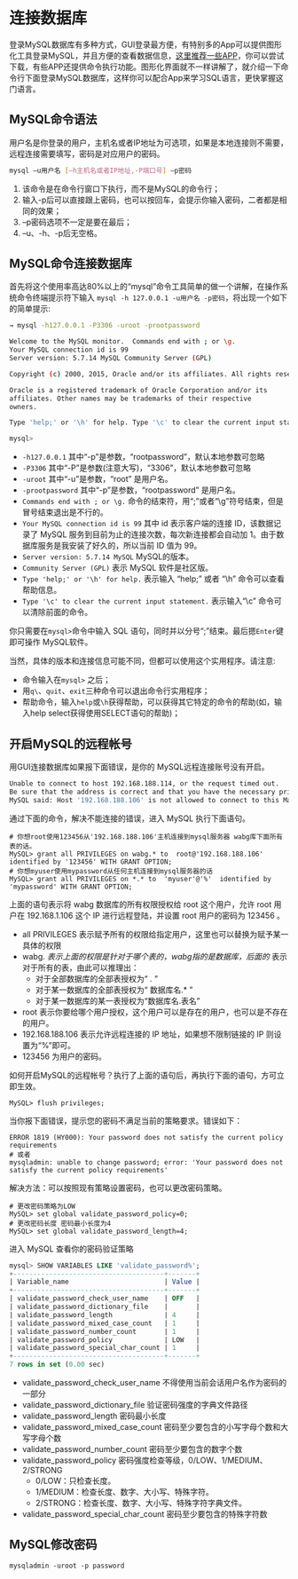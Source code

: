 # 连接数据库

登录MySQL数据库有多种方式，GUI登录最方便，有特别多的App可以提供图形化工具登录MySQL，并且方便的查看数据信息，[这里推荐一些APP](../awesome-mysql.md#gui)，你可以尝试下载，有些APP还提供命令执行功能。图形化界面就不一样讲解了，就介绍一下命令行下面登录MySQL数据库，这样你可以配合App来学习SQL语言，更快掌握这门语言。

## MySQL命令语法

用户名是你登录的用户，主机名或者IP地址为可选项，如果是本地连接则不需要，远程连接需要填写，密码是对应用户的密码。

```bash
mysql –u用户名 [–h主机名或者IP地址,-P端口号] –p密码
```

1. 该命令是在命令行窗口下执行，而不是MySQL的命令行；
2. 输入-p后可以直接跟上密码，也可以按回车，会提示你输入密码，二者都是相同的效果；
3. –p密码选项不一定是要在最后；
4. –u、-h、-p后无空格。

## MySQL命令连接数据库

首先将这个使用率高达80%以上的“mysql”命令工具简单的做一个讲解，在操作系统命令终端提示符下输入 `mysql -h 127.0.0.1 -u用户名 -p密码`，将出现一个如下的简单提示:

```bash
→ mysql -h127.0.0.1 -P3306 -uroot -prootpassword

Welcome to the MySQL monitor.  Commands end with ; or \g.
Your MySQL connection id is 99
Server version: 5.7.14 MySQL Community Server (GPL)

Copyright (c) 2000, 2015, Oracle and/or its affiliates. All rights reserved.

Oracle is a registered trademark of Oracle Corporation and/or its
affiliates. Other names may be trademarks of their respective
owners.

Type 'help;' or '\h' for help. Type '\c' to clear the current input statement.

mysql>
```

* `-h127.0.0.1` 其中“-p”是参数，“rootpassword”，默认本地参数可忽略
* `-P3306` 其中“-P”是参数\(注意大写\)，“3306”，默认本地参数可忽略
* `-uroot` 其中“-u”是参数，“root” 是用户名。
* `-prootpassword` 其中“-p”是参数，“rootpassword” 是用户名。
* `Commands end with ; or \g.` 命令的结束符，用“;”或者“\g”符号结束，但是冒号结束退出是不行的。
* `Your MySQL connection id is 99` 其中 id 表示客户端的连接 ID，该数据记录了 MySQL 服务到目前为止的连接次数，每次新连接都会自动加 1。由于数据库服务是我安装了好久的，所以当前 ID 值为 99。
* `Server version: 5.7.14 MySQL` MySQL的版本。
* `Community Server (GPL)` 表示 MySQL 软件是社区版。
* `Type 'help;' or '\h' for help.` 表示输入 “help;” 或者 “\h” 命令可以查看帮助信息。
* `Type '\c' to clear the current input statement.` 表示输入“\c” 命令可以清除前面的命令。

你只需要在`mysql>`命令中输入 SQL 语句，同时并以分号“;”结束。最后摁`Enter`键即可操作 MySQL软件。

当然，具体的版本和连接信息可能不同，但都可以使用这个实用程序。请注意:

* 命令输入在`mysql>` 之后；
* 用`q\`、`quit`、`exit`三种命令可以退出命令行实用程序；
* 帮助命令，输入`help`或`\h`获得帮助，可以获得其它特定的命令的帮助\(如，输入help select获得使用SELECT语句的帮助\)；

## 开启MySQL的远程帐号

用GUI连接数据库如果报下面错误，是你的 MySQL远程连接账号没有开启。

```bash
Unable to connect to host 192.168.188.114, or the request timed out.
Be sure that the address is correct and that you have the necessary privileges, or try increasing the connection timeout (currently 10 seconds).
MySQL said: Host '192.168.188.106' is not allowed to connect to this MariaDB server
```

通过下面的命令，解决不能连接的错误，进入 MySQL 执行下面语句。

```text
# 你想root使用123456从'192.168.188.106'主机连接到mysql服务器 wabg库下面所有表的话。
MySQL> grant all PRIVILEGES on wabg.* to  root@'192.168.188.106'  identified by '123456' WITH GRANT OPTION;
# 你想myuser使用mypassword从任何主机连接到mysql服务器的话
MySQL> grant all PRIVILEGES on *.* to  'myuser'@'%'  identified by 'mypassword' WITH GRANT OPTION;
```

上面的语句表示将 wabg 数据库的所有权限授权给 root 这个用户，允许 root 用户在 192.168.1.106 这个 IP 进行远程登陆，并设置 root 用户的密码为 123456 。

* all PRIVILEGES 表示赋予所有的权限给指定用户，这里也可以替换为赋予某一具体的权限
* wabg. _表示上面的权限是针对于哪个表的，wabg指的是数据库，后面的_  表示对于所有的表，由此可以推理出：
  * 对于全部数据库的全部表授权为“ _._ ”
  * 对于某一数据库的全部表授权为“ 数据库名.\* ”
  * 对于某一数据库的某一表授权为“数据库名.表名”
* root 表示你要给哪个用户授权，这个用户可以是存在的用户，也可以是不存在的用户。
* 192.168.188.106 表示允许远程连接的 IP 地址，如果想不限制链接的 IP 则设置为“%”即可。
* 123456 为用户的密码。

如何开启MySQL的远程帐号？执行了上面的语句后，再执行下面的语句，方可立即生效。

```text
MySQL> flush privileges;
```

当你报下面错误，提示您的密码不满足当前的策略要求。错误如下：

```text
ERROR 1819 (HY000): Your password does not satisfy the current policy requirements
# 或者
mysqladmin: unable to change password; error: 'Your password does not satisfy the current policy requirements'
```

解决方法：可以按照现有策略设置密码，也可以更改密码策略。

```text
# 更改密码策略为LOW
MySQL> set global validate_password_policy=0;
# 更改密码长度 密码最小长度为4
MySQL> set global validate_password_length=4;
```

进入 MySQL 查看你的密码验证策略

```sql
mysql> SHOW VARIABLES LIKE 'validate_password%';
+--------------------------------------+-------+
| Variable_name                        | Value |
+--------------------------------------+-------+
| validate_password_check_user_name    | OFF   | 
| validate_password_dictionary_file    |       | 
| validate_password_length             | 4     | 
| validate_password_mixed_case_count   | 1     | 
| validate_password_number_count       | 1     | 
| validate_password_policy             | LOW   | 
| validate_password_special_char_count | 1     | 
+--------------------------------------+-------+
7 rows in set (0.00 sec)
```

* validate\_password\_check\_user\_name 不得使用当前会话用户名作为密码的一部分
* validate\_password\_dictionary\_file 验证密码强度的字典文件路径
* validate\_password\_length 密码最小长度
* validate\_password\_mixed\_case\_count 密码至少要包含的小写字母个数和大写字母个数
* validate\_password\_number\_count 密码至少要包含的数字个数
* validate\_password\_policy 密码强度检查等级，0/LOW、1/MEDIUM、2/STRONG
  * 0/LOW：只检查长度。
  * 1/MEDIUM：检查长度、数字、大小写、特殊字符。
  * 2/STRONG：检查长度、数字、大小写、特殊字符字典文件。
* validate\_password\_special\_char\_count 密码至少要包含的特殊字符数

## MySQL修改密码

```text
mysqladmin -uroot -p password
```

